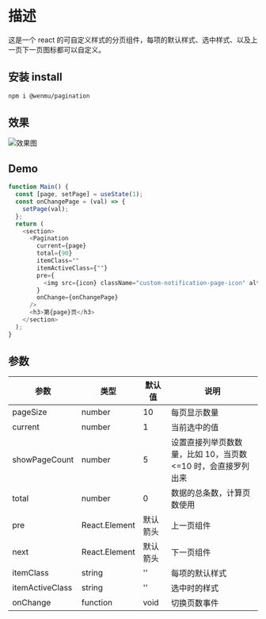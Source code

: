 # 描述

这是一个 react 的可自定义样式的分页组件，每项的默认样式、选中样式、以及上一页下一页图标都可以自定义。

## 安装 install

```bash
npm i @wenmu/pagination
```

## 效果

![效果图](https://s2.loli.net/2022/11/10/DLSjfnYp7qgTz5W.png)

## Demo

```js
function Main() {
  const [page, setPage] = useState(1);
  const onChangePage = (val) => {
    setPage(val);
  };
  return (
    <section>
      <Pagination
        current={page}
        total={90}
        itemClass=""
        itemActiveClass={""}
        pre={
          <img src={icon} className="custom-notification-page-icon" alt="" />
        }
        onChange={onChangePage}
      />
      <h3>第{page}页</h3>
    </section>
  );
}
```

## 参数

| 参数            | 类型          | 默认值   | 说明                                                         |
| --------------- | ------------- | -------- | ------------------------------------------------------------ |
| pageSize        | number        | 10       | 每页显示数量                                                 |
| current         | number        | 1        | 当前选中的值                                                 |
| showPageCount   | number        | 5        | 设置直接列举页数数量，比如 10，当页数<=10 时，会直接罗列出来 |
| total           | number        | 0        | 数据的总条数，计算页数使用                                   |
| pre             | React.Element | 默认箭头 | 上一页组件                                                   |
| next            | React.Element | 默认箭头 | 下一页组件                                                   |
| itemClass       | string        | ''       | 每项的默认样式                                               |
| itemActiveClass | string        | ''       | 选中时的样式                                                 |
| onChange        | function      | void     | 切换页数事件                                                 |
